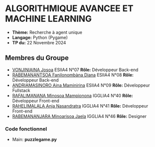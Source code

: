 #  ALGORITHMIQUE AVANCEE ET MACHINE LEARNING

- **Thème:** Recherche à agent unique
- **Langage:** Python (Pygame)
- **TP du:** 22 Novembre 2024

## Membres du Groupe

- [VONJINIAINA Josoa](https://github.com/josoavj) ESIIA4 N°07 **Rôle:** Développeur Back-end
- [RABEMANANTSOA Fanilonombàna Diana](https://github.com/faniloo08) ESIIA4 N°08 **Rôle:** Développeur Back-end
- [ANDRIAMASINORO Aina Maminirina](https://github.com/AinaMaminirina18) ESIIA4 N°09 **Rôle:** Développeur Fullstack
- [RAFALIMANANA Minosoa Mampionona](https://github.com/MinosoaRafalimanana) IGGLIA4 N°40 **Rôle:** Développeur Front-end
- [RAHELIMALALA Anja Nasandratra](https://github.com/AnjaRahelimalala) IGGLIA4 N°41 **Rôle:** Développeur Front-end 
- [RABEMANANJARA Minoarisoa Jaela](https://github.com/FyJael) IGGLIA4 N°46 **Rôle:** Designer

### Code fonctionnel

- Main: **puzzlegame.py**